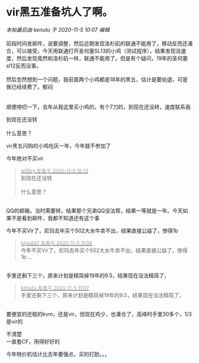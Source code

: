 # vir黑五准备坑人了啊。


<i class="pstatus"> 本帖最后由 kenutu 于 2020-11-5 10:07 编辑 </i><br />
<br />
前段时间发邮件，说要调整，然后近期发现洛杉矶的联通不能用了，移动反而还凑合，可以接受，今天用联通打开圣何塞SL13的小鸡（测试程序），结果发现没速度，然后发现竟然和洛杉矶一样，联通不能用了。但是有个疑问，19年的圣何塞sl12反而没事。<br />
<br />
然后忽然想到一个问题，我前面两个小鸡都是18年的黑五，估计是要劝退，可是我已经续费了。郁闷<br />
<br />
<br />
顺便唠叨一下，去年从我这里买小鸡的，有个7刀的，到现在还没转，速度联系我

到现在还没转<br />
<br />
什么意思？

vir黑五闪购的小鸡吃灰一年，今年就不参加了

今年绝对不买vir

<div class="quote"><blockquote><font size="2"><a href="https://www.hostloc.com/forum.php?mod=redirect&amp;goto=findpost&amp;pid=9405287&amp;ptid=762666" target="_blank"><font color="#999999">wifitry 发表于 2020-11-5 10:13</font></a></font><br />
到现在还没转<br />
<br />
什么意思？</blockquote></div><br />
QQ的邮箱，当时需要转，结果那个兄弟QQ没法帮，结果一等就是一年。今天如果不是看到邮件，我都不知道还有这个事

今年不买Vir了，尼玛去年买个502大水牛卖不出，结果直接公益了，惨得1b<img src="static/image/smiley/yct/015.gif" smilieid="38" border="0" alt="" />

<div class="quote"><blockquote><font size="2"><a href="https://www.hostloc.com/forum.php?mod=redirect&amp;goto=findpost&amp;pid=9405638&amp;ptid=762666" target="_blank"><font color="#999999">plyu007 发表于 2020-11-5 11:06</font></a></font><br />
今年不买Vir了，尼玛去年买个502大水牛卖不出，结果直接公益了，惨得1b ...</blockquote></div><br />
手里还剩下三个，原来计划是精简掉19年的9.5，结果现在没法精简了，

<div class="quote"><blockquote><font size="2"><a href="https://www.hostloc.com/forum.php?mod=redirect&amp;goto=findpost&amp;pid=9405651&amp;ptid=762666" target="_blank"><font color="#999999">kenutu 发表于 2020-11-5 11:07</font></a></font><br />
手里还剩下三个，原来计划是精简掉19年的9.5，结果现在没法精简了，</blockquote></div><br />
要便宜的还稳的kvm，还是vir，但现在鸡少，也凑合了，高峰时手里30多个，1/3是vir的<img src="static/image/smiley/yct/014.gif" smilieid="45" border="0" alt="" />

不清楚<br />
一直套CF，用得好好的

今年特价机估计比去年要强点，买的打脸。。。

